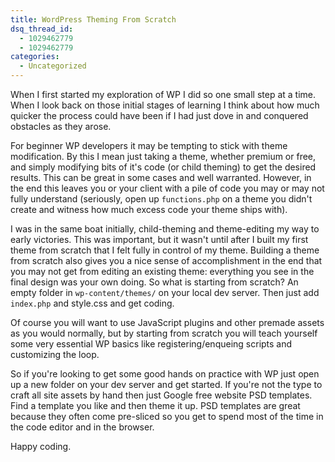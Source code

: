 ```yaml
---
title: WordPress Theming From Scratch
dsq_thread_id:
  - 1029462779
  - 1029462779
categories:
  - Uncategorized
---
```


When I first started my exploration of WP I did so one small step at a time. When I look back on those initial stages of learning I think about how much quicker the process could have been if I had just dove in and conquered obstacles as they arose.

For beginner WP developers it may be tempting to stick with theme modification. By this I mean just taking a theme, whether premium or free, and simply modifying bits of it's code (or child theming) to get the desired results. This can be great in some cases and well warranted. However, in the end this leaves you or your client with a pile of code you may or may not fully understand (seriously, open up `functions.php` on a theme you didn't create and witness how much excess code your theme ships with).

I was in the same boat initially, child-theming and theme-editing my way to early victories. This was important, but it wasn't until after I built my first theme from scratch that I felt fully in control of my theme. Building a theme from scratch also gives you a nice sense of accomplishment in the end that you may not get from editing an existing theme: everything you see in the final design was your own doing. So what is starting from scratch? An empty folder in `wp-content/themes/` on your local dev server. Then just add `index.php` and style.css and get coding.

Of course you will want to use JavaScript plugins and other premade assets as you would normally, but by starting from scratch you will teach yourself some very essential WP basics like registering/enqueing scripts and customizing the loop.

So if you're looking to get some good hands on practice with WP just open up a new folder on your dev server and get started. If you're not the type to craft all site assets by hand then just Google free website PSD templates. Find a template you like and then theme it up. PSD templates are great because they often come pre-sliced so you get to spend most of the time in the code editor and in the browser.

Happy coding.
